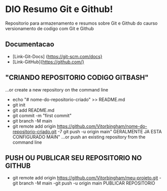 #  DIO Resumo Git e Github!

Repositorio para armazenamento e resumos sobre Git e Github do caurso versionamento de codigo  com Git e Github


##  Documentacao 
- [Link-Git-Docs] {https://git-scm.com/docs}
- [Link-GitHub]{https://github.com/}

## "CRIANDO REPOSITORIO CODIGO GITBASH"
…or create a new repository on the command line
- echo "# nome-do-repositorio-criado" >> README.md
- git init
- git add README.md
- git commit -m "first commit"
- git branch -M main
- git remote add origin https://github.com/Vitorbingham/nome-do-repositorio-criado.git
-7 git push -u origin main" GERALMENTE  JA ESTA CONFIGURADO MAIN"
…or push an existing repository from the command line
 
## PUSH OU PUBLICAR SEU REPOSITORIO NO GITHUB 
- git remote add origin https://github.com/Vitorbingham/meu-projeto.git
-git branch -M main
-git push -u origin main PUBLICAR REPOSITORIO
